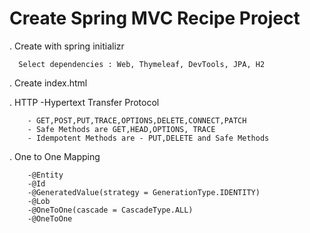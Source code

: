 Create Spring MVC Recipe Project
================================
  . Create with spring initializr
  
      Select dependencies : Web, Thymeleaf, DevTools, JPA, H2
  . Create index.html
  
  . HTTP -Hypertext Transfer Protocol
        
        - GET,POST,PUT,TRACE,OPTIONS,DELETE,CONNECT,PATCH
        - Safe Methods are GET,HEAD,OPTIONS, TRACE
        - Idempotent Methods are - PUT,DELETE and Safe Methods
        
   . One to One Mapping
        
        -@Entity
        -@Id
        -@GeneratedValue(strategy = GenerationType.IDENTITY)
        -@Lob
        -@OneToOne(cascade = CascadeType.ALL)
        -@OneToOne
 
